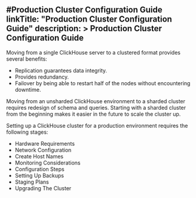 #Production Cluster Configuration Guide
linkTitle: "Production Cluster Configuration Guide"
description: >
    Production Cluster Configuration Guide
---


Moving from a single ClickHouse server to a clustered format provides several benefits:

* Replication guarantees data integrity.
* Provides redundancy.
* Failover by being able to restart half of the nodes without encountering downtime.

Moving from an unsharded ClickHouse environment to a sharded cluster requires redesign of schema and queries. Starting with a sharded cluster from the beginning makes it easier in the future to scale the cluster up.

Setting up a ClickHouse cluster for a production environment requires the following stages:

* Hardware Requirements
* Network Configuration
* Create Host Names
* Monitoring Considerations
* Configuration Steps
* Setting Up Backups
* Staging Plans
* Upgrading The Cluster
